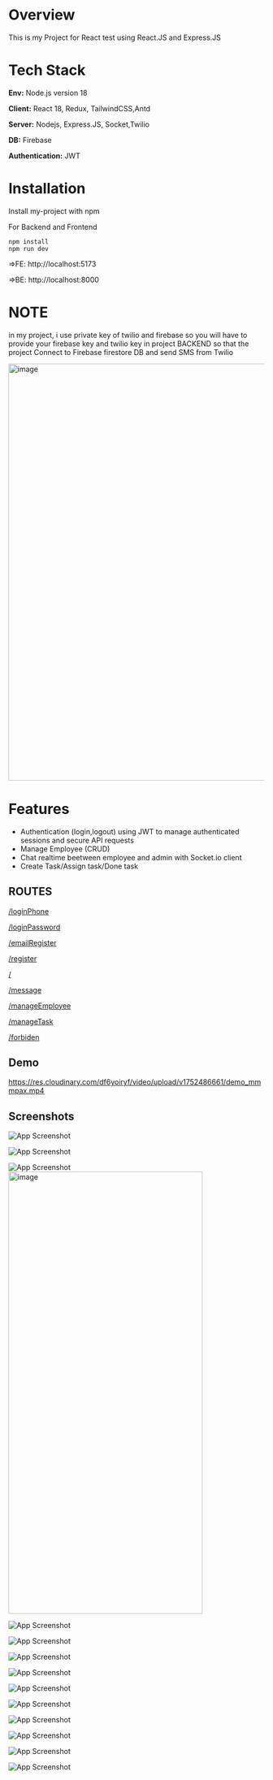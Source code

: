 
# Overview
This is my Project for React test using React.JS and Express.JS

# Tech Stack

**Env:** Node.js version 18

**Client:** React 18, Redux, TailwindCSS,Antd

**Server:** Nodejs, Express.JS, Socket,Twilio

**DB:** Firebase


**Authentication:** JWT




# Installation

Install my-project with npm


 For Backend and Frontend

    npm install 
    npm run dev       
    
=>FE: http://localhost:5173

=>BE: http://localhost:8000


    
# NOTE

in my project, i use private key of twilio and firebase so you will have to provide your firebase key and twilio key in project BACKEND so that the project Connect to Firebase firestore DB and send SMS from Twilio


<img width="1917" height="821" alt="image" src="https://github.com/user-attachments/assets/3b77ade3-46e7-4b42-aed9-dc0a1805bd59" />




# Features

- Authentication (login,logout) using  JWT to manage authenticated  sessions and secure API requests
- Manage Employee (CRUD)
- Chat realtime beetween employee and admin with Socket.io client
- Create Task/Assign task/Done task

## ROUTES



   [/loginPhone]()

   [/loginPassword]()

   [/emailRegister]()

   [/register]()

   [/]()

   [/message]()

   [/manageEmployee]()

   [/manageTask]()

   [/forbiden]()

  
  




## Demo
https://res.cloudinary.com/df6yoiryf/video/upload/v1752486661/demo_mmmpax.mp4

## Screenshots

![App Screenshot](https://github.com/user-attachments/assets/7e412569-8130-4a01-9767-ff1f53441b4b)

![App Screenshot](https://github.com/user-attachments/assets/77101d54-d791-4bd4-98ca-840d27db722a)

![App Screenshot](https://github.com/user-attachments/assets/8e676190-842f-44eb-b3d4-4d4a3ae87226)
<img width="382" height="871" alt="image" src="https://github.com/user-attachments/assets/c0272350-da6d-4aa7-abb5-538cbaf23260" />


![App Screenshot](https://github.com/user-attachments/assets/4f95b88b-a916-4dba-ab82-9a0dcb167fd9)

![App Screenshot](https://github.com/user-attachments/assets/b3398162-b996-4f90-b715-2a221b7290aa)


![App Screenshot](https://github.com/user-attachments/assets/00232ee8-e857-437b-a498-cd3c95cd9d86)

![App Screenshot](https://github.com/user-attachments/assets/50c81c89-234d-4c49-92b4-a039d5afb6ac)

![App Screenshot](https://github.com/user-attachments/assets/b1f2c917-5651-44d4-9e46-a25188a7aeb3)

![App Screenshot](https://github.com/user-attachments/assets/6dbf2a3b-2cf3-452d-b277-acbc5c555a78)

![App Screenshot](https://github.com/user-attachments/assets/c6ac4d25-31b0-485f-b5f7-d717a1058e9b)

![App Screenshot](https://github.com/user-attachments/assets/020e34b4-5c18-40d3-a1b7-f1cbd8b8d2ca)

![App Screenshot](https://github.com/user-attachments/assets/76e59020-f2e2-45fc-90fe-e417f4e517a7)

![App Screenshot](https://github.com/user-attachments/assets/db6f524e-70c7-431d-b877-b37b9dc5da3e)





